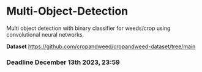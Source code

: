 # Multi-Object-Detection

Multi object detection with binary classifier for weeds/crop using convolutional neural networks.

**Dataset**  https://github.com/cropandweed/cropandweed-dataset/tree/main

### Deadline December 13th 2023, 23:59
